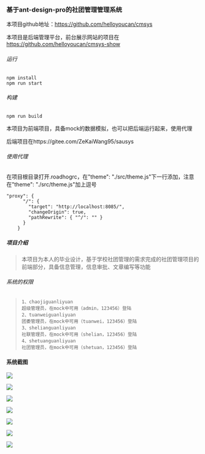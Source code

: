 ### 基于ant-design-pro的社团管理管理系统

本项目github地址：https://github.com/helloyoucan/cmsys

本项目是后端管理平台，前台展示网站的项目在
https://github.com/helloyoucan/cmsys-show

###### 运行

```
npm install 
npm run start
```

###### 构建

```
npm run build
```

本项目为前端项目，具备mock的数据模拟，也可以把后端运行起来，使用代理

后端项目在https://gitee.com/ZeKaiWang95/sausys

###### 使用代理

在项目根目录打开.roadhogrc，在"theme": "./src/theme.js"下一行添加，注意在"theme": "./src/theme.js"加上逗号

```
"proxy": {
      "/": {
        "target": "http://localhost:8085/",
        "changeOrigin": true,
        "pathRewrite": { "^/": "" }
      }
    }
```

##### 项目介绍

>本项目为本人的毕业设计，基于学校社团管理的需求完成的社团管理项目的前端部分，具备信息管理，信息审批、文章编写等功能

###### 系统的权限

> ```
> 1、chaojiguanliyuan
> 超级管理员，在mock中可用（admin，123456）登陆
> 2、tuanweiguanliyuan
> 团委管理员，在mock中可用（tuanwei，123456）登陆
> 3、shelianguanliyuan
> 社联管理员，在mock中可用（shelian，123456）登陆
> 4、shetuanguanliyuan
> 社团管理员，在mock中可用（shetuan，123456）登陆
> ```



#### 系统截图

![](http://upload-images.jianshu.io/upload_images/3345526-98f6054daf419106.png?imageMogr2/auto-orient/strip%7CimageView2/2/w/1240)


![](http://upload-images.jianshu.io/upload_images/3345526-73dcaafa299b3f7c.png?imageMogr2/auto-orient/strip%7CimageView2/2/w/1240)

![](http://upload-images.jianshu.io/upload_images/3345526-5cf46260b468ac26.png?imageMogr2/auto-orient/strip%7CimageView2/2/w/1240)

![](http://upload-images.jianshu.io/upload_images/3345526-1bee017100c4357c.png?imageMogr2/auto-orient/strip%7CimageView2/2/w/1240)


![](http://upload-images.jianshu.io/upload_images/3345526-7ce4d55240a073fd.png?imageMogr2/auto-orient/strip%7CimageView2/2/w/1240)

![](http://upload-images.jianshu.io/upload_images/3345526-cb07183a8f8c803d.png?imageMogr2/auto-orient/strip%7CimageView2/2/w/1240)

![](http://upload-images.jianshu.io/upload_images/3345526-bee4d1abf998df1b.png?imageMogr2/auto-orient/strip%7CimageView2/2/w/1240)

